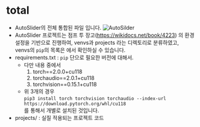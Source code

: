 # total

- AutoSlider의 전체 통합된 파일 입니다.
![AutoSilder](https://user-images.githubusercontent.com/102719063/225289570-0a4aae52-a55b-4877-8907-fad34d383159.png)
- AutoSlider 프로젝트는 점프 투 장고(https://wikidocs.net/book/4223) 의 환경 설정을 기반으로 진행하여, venvs과 projects 라는 디렉토리로 분류하였고, venvs의 `pip`의 목록은 에서 확인하실 수 있습니다.
- requirements.txt : `pip` 단으로 필요한 버전에 대해서.
    - 다만 내용 중에서
        1. torch==2.0.0+cu118
        2. torchaudio==2.0.1+cu118
        3. torchvision==0.15.1+cu118
    - 위 3개의 경우 <br>```pip3 install torch torchvision torchaudio --index-url https://download.pytorch.org/whl/cu118```<br> 를 통해서 개별로 설치된 것입니다.
- projects/ : 실질 적용되는 프로젝트 코드


